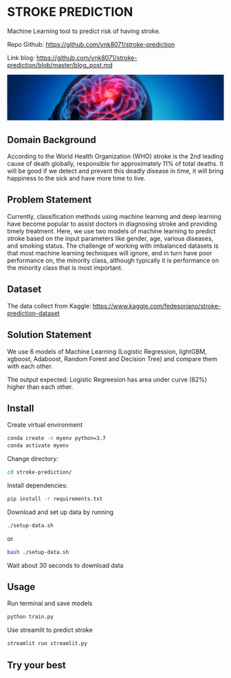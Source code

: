# STROKE PREDICTION

Machine Learning tool to predict risk of having stroke.

Repo Github: https://github.com/vnk8071/stroke-prediction

Link blog: https://github.com/vnk8071/stroke-prediction/blob/master/blog_post.md

![banner](images/dataset-cover.jpeg)

## Domain Background
According to the World Health Organization (WHO) stroke is the 2nd leading cause of death globally, responsible for approximately 11% of total deaths. It will be good if we detect and prevent this deadly disease in time, it will bring happiness to the sick and have more time to live.

## Problem Statement
Currently, classification methods using machine learning and deep learning have become popular to assist doctors in diagnosing stroke and providing timely treatment. Here, we use two models of machine learning to predict stroke based on the input parameters like gender, age, various diseases, and smoking status. The challenge of working with imbalanced datasets is that most machine learning techniques will ignore, and in turn have poor performance on, the minority class, although typically it is performance on the minority class that is most important.

## Dataset
The data collect from Kaggle: https://www.kaggle.com/fedesoriano/stroke-prediction-dataset

## Solution Statement
We use 6 models of Machine Learning (Logistic Regression, lightGBM, xgboost, Adaboost, Random Forest and Decision Tree) and compare them with each other. 

The output expected: Logistic Regreesion has area under curve (82%) higher than each other. 

## Install 
Create virtual environment
```bash
conda create -n myenv python=3.7
conda activate myenv
```

Change directory:
```bash
cd stroke-prediction/
```

Install dependencies:
```bash
pip install -r requirements.txt
```

Download and set up data by running
```bash
./setup-data.sh
```
or 
```bash
bash ./setup-data.sh
```
Wait about 30 seconds to download data

## Usage
Run terminal and save models
```bash
python train.py
```

Use streamlit to predict stroke
```bash
streamlit run streamlit.py
```

## Try your best


